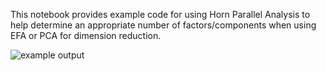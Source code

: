This notebook provides example code for using Horn Parallel Analysis to help determine an appropriate number of factors/components when using EFA or PCA for dimension reduction.

![example output](https://github.com/infiniteline/Horn-Parallel-Analysis/assets/11723269/5a0671f4-bd77-4616-bbe6-66941a1dd73c)
